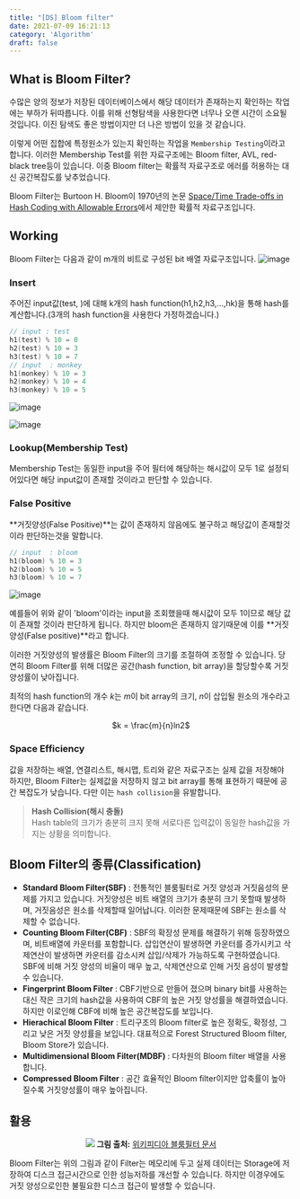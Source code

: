 ```yaml
---
title: "[DS] Bloom filter"
date: 2021-07-09 16:21:13
category: 'Algorithm'
draft: false
---
```


## What is Bloom Filter?
수많은 양의 정보가 저장된 데이터베이스에서 해당 데이터가 존재하는지 확인하는 작업에는 부하가 뒤따릅니다. 이를 위해 선형탐색을 사용한다면 너무나 오랜 시간이 소요될 것입니다. 이진 탐색도 좋은 방법이지만 더 나은 방법이 있을 것 같습니다.

이렇게 어떤 집합에 특정원소가 있는지 확인하는 작업을 `Membership Testing`이라고 합니다. 이러한 Membership Test를 위한 자료구조에는 Bloom filter, AVL, red-black tree등이 있습니다. 이중 Bloom filter는 확률적 자료구조로 에러를 허용하는 대신 공간복잡도를 낮추었습니다.

Bloom Filter는 Burtoon H. Bloom이 1970년의 논문 [Space/Time Trade-offs in Hash Coding with Allowable Errors](https://doi.org/10.1145/362686.362692)에서 제안한 확률적 자료구조입니다.

## Working

Bloom Filter는 다음과 같이 m개의 비트로 구성된 bit 배열 자료구조입니다.
![image](https://user-images.githubusercontent.com/28651727/125014874-6d226e80-e0a9-11eb-8069-1ef794123ea3.png)

### Insert
주어진 input값(test, )에 대해 k개의 hash function(h1,h2,h3,...,hk)을 통해 hash를 계산합니다.(3개의 hash function을 사용한다 가정하겠습니다.)

```cpp
// input : test
h1(test) % 10 = 0
h2(test) % 10 = 3
h3(test) % 10 = 7
// input  : monkey 
h1(monkey) % 10 = 3
h2(monkey) % 10 = 4
h3(monkey) % 10 = 5
```
![image](https://user-images.githubusercontent.com/28651727/125014940-8b886a00-e0a9-11eb-9cc4-b9ec22a9f59b.png)

![image](https://user-images.githubusercontent.com/28651727/125015064-bd013580-e0a9-11eb-89a4-b61b4c2b3240.png)

### Lookup(Membership Test)

Membership Test는 동일한 input을 주어 필터에 해당하는 해시값이 모두 1로 설정되어있다면 해당 input값이 존재할 것이라고 판단할 수 있습니다. 

### False Positive

**거짓양성(False Positive)**는 값이 존재하지 않음에도 불구하고 해당값이 존재할것이라 판단하는것을 말합니다.

```cpp
// input  : bloom
h1(bloom) % 10 = 3
h2(bloom) % 10 = 5
h3(bloom) % 10 = 7
```

![image](https://user-images.githubusercontent.com/28651727/125017529-4b77b600-e0ae-11eb-8a21-b0f655c2204b.png)

예를들어 위와 같이 'bloom'이라는 input을 조회했을때 해시값이 모두 1이므로 해당 값이 존재할 것이라 판단하게 됩니다. 하지만 bloom은 존재하지 않기때문에 이를 **거짓양성(False positive)**라고 합니다. 

이러한 거짓양성의 발생률은 Bloom Filter의 크기를 조절하여 조정할 수 있습니다. 당연히 Bloom Filter를 위해 더많은 공간(hash function, bit array)을 할당할수록 거짓양성률이 
낮아집니다. 

최적의 hash function의 개수 $k$는 $m$이 bit array의 크기, $n$이 삽입될 원소의 개수라고 한다면 다음과 같습니다.

<div align=center>
$k = \frac{m}{n}ln2$
</div>

### Space Efficiency
값을 저장하는 배열, 연결리스트, 해시맵, 트리와 같은 자료구조는 실제 값을 저장해야 하지만, Bloom Filter는 실제값을 저장하지 않고 bit array를 통해 표현하기 때문에 공간 복잡도가 낮습니다. 다만 이는 `hash collision`을 유발합니다.

> **Hash Collision(해시 충돌)**  
> Hash table의 크기가 충분히 크지 못해 서로다른 입력값이 동일한 hash값을 가지는 상황을 의미합니다.

## Bloom Filter의 종류(Classification)

- **Standard Bloom Filter(SBF)** : 전통적인 블룸필터로 거짓 양성과 거짓음성의 문제를 가지고 있습니다. 거짓양성은 비트 배열의 크기가 충분히 크기 못할때 발생하며, 거짓음성은 원소를 삭제할때 일어납니다. 이러한 문제때문에 SBF는 원소를 삭제할 수 없습니다. 
- **Counting Bloom Filter(CBF)** : SBF의 확장성 문제를 해결하기 위해 등장하였으며, 비트배열에 카운터를 포함합니다. 삽입연산이 발생하면 카운터를 증가시키고 삭제연산이 발생하면 카운터를 감소시켜 삽입/삭제가 가능하도록 구현하였습니다. SBF에 비해 거짓 양성의 비율이 매우 높고, 삭제연산으로 인해 거짓 음성이 발생할 수 있습니다.
- **Fingerprint Bloom Filter** : CBF기반으로 만들어 졌으며 binary bit를 사용하는 대신 작은 크기의 hash값을 사용하여 CBF의 높은 거짓 양성률을 해결하였습니다. 하지만 이로인해 CBF에 비해 높은 공간복잡도를 보입니다.
- **Hierachical Bloom Filter** : 트리구조의 Bloom filter로 높은 정확도, 확정성, 그리고 낮은 거짓 양성률을 보입니다. 대표적으로 Forest Structured Bloom filter, Bloom Store가 있습니다. 
- **Multidimensional Bloom Filter(MDBF)** : 다차원의 Bloom filter 배열을 사용합니다.
- **Compressed Bloom Filter** : 공간 효율적인 Bloom filter이지만 압축률이 높아질수록 거짓양성률이 매우 높아집니다.

## 활용

<div align=center>
  <img src="https://user-images.githubusercontent.com/28651727/125037029-a3beb000-e0ce-11eb-888b-f1be9063af19.png">
  <b>그림 출처:</b> <a href="https://en.wikipedia.org/wiki/Bloom_filter">위키피디아 블룸필터 문서</a>
</div>

Bloom Filter는 위의 그림과 같이 Filter는 메모리에 두고 실제 데이터는 Storage에 저장하여 디스크 접근시간으로 인한 성능저하를 개선할 수 있습니다. 하지만 이경우에도 거짓 양성으로인한 불필요한 디스크 접근이 발생할 수 있습니다. 